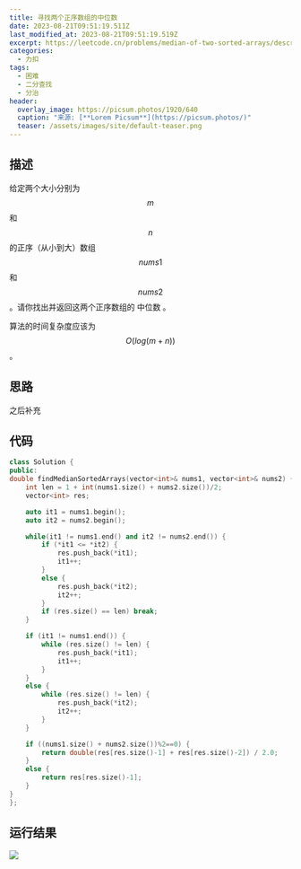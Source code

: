 ```yaml
---
title: 寻找两个正序数组的中位数
date: 2023-08-21T09:51:19.511Z
last_modified_at: 2023-08-21T09:51:19.519Z
excerpt: https://leetcode.cn/problems/median-of-two-sorted-arrays/description/
categories:
  - 力扣
tags:
  - 困难
  - 二分查找
  - 分治
header:
  overlay_image: https://picsum.photos/1920/640
  caption: "来源: [**Lorem Picsum**](https://picsum.photos/)"
  teaser: /assets/images/site/default-teaser.png
---
```

## 描述

给定两个大小分别为 $$m$$ 和 $$n$$ 的正序（从小到大）数组 $$nums1$$ 和 $$nums2$$。请你找出并返回这两个正序数组的 中位数 。

算法的时间复杂度应该为 $$O(log (m+n))$$ 。

## 思路
之后补充

## 代码

```c++
class Solution {
public:
double findMedianSortedArrays(vector<int>& nums1, vector<int>& nums2) {
    int len = 1 + int(nums1.size() + nums2.size())/2;
    vector<int> res;

    auto it1 = nums1.begin();
    auto it2 = nums2.begin();

    while(it1 != nums1.end() and it2 != nums2.end()) {
        if (*it1 <= *it2) {
            res.push_back(*it1);
            it1++;
        }
        else {
            res.push_back(*it2);
            it2++;
        }
        if (res.size() == len) break;
    }

    if (it1 != nums1.end()) {
        while (res.size() != len) {
            res.push_back(*it1);
            it1++;
        }
    }
    else {
        while (res.size() != len) {
            res.push_back(*it2);
            it2++;
        }
    }

    if ((nums1.size() + nums2.size())%2==0) {
        return double(res[res.size()-1] + res[res.size()-2]) / 2.0;
    }
    else {
        return res[res.size()-1];
    }
}
};
```

## 运行结果

![](/UltBlog/assets/images/uploads/截图-2023-08-21-18-07-48.png)